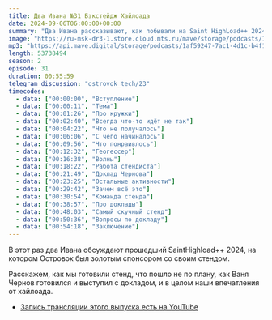 ```yaml
---
title: Два Ивана №31 Бэкстейдж Хайлоада
date: 2024-09-06T06:00:00+00:00
summary: "Два Ивана рассказывают, как побывали на Saint HighLoad++ 2024."
image: "https://ru-msk-dr3-1.store.cloud.mts.ru/mave/storage/podcasts/1af59247-7ac1-4d1c-b4f1-fd950f3daf15/images/f1b2ceef-02d6-4896-ad52-1d74ddcedd91.png"
mp3: "https://api.mave.digital/storage/podcasts/1af59247-7ac1-4d1c-b4f1-fd950f3daf15/episodes/f1b2ceef-02d6-4896-ad52-1d74ddcedd91.mp3"
length: 53738494
season: 2
episode: 31
duration: 00:55:59
telegram_discussion: "ostrovok_tech/23"
timecodes:
  - data: ["00:00:00", "Вступление"]
  - data: ["00:00:11", "Тема"]
  - data: ["00:01:26", "Про кружки"]
  - data: ["00:02:40", "Всегда что-то идёт не так"]
  - data: ["00:04:22", "Что не получалось"]
  - data: ["00:06:06", "С чего начиналось"]
  - data: ["00:09:56", "Что понраивлось"]
  - data: ["00:12:32", "Геогессер"]
  - data: ["00:16:38", "Волны"]
  - data: ["00:18:22", "Работа стендиста"]
  - data: ["00:21:49", "Доклад Чернова"]
  - data: ["00:23:25", "Остальные активности"]
  - data: ["00:29:42", "Зачем всё это"]
  - data: ["00:30:54", "Команда стенда"]
  - data: ["00:38:57", "Про доклады"]
  - data: ["00:48:03", "Самый скучный стенд"]
  - data: ["00:50:36", "Вопросы по докладу"]
  - data: ["00:54:18", "Заключение"]
---
```


В этот раз два Ивана обсуждают прошедший SaintHighload++ 2024, на котором Островок был золотым спонсором со своим стендом.

Расскажем, как мы готовили стенд, что пошло не по плану, как Ваня Чернов готовился и выступил с докладом, и в целом наши впечатления от хайлоада.

<!-- links -->

- [Запись трансляции этого выпуска есть на YouTube](https://www.youtube.com/watch?v=NpLuMqVm-q4)
